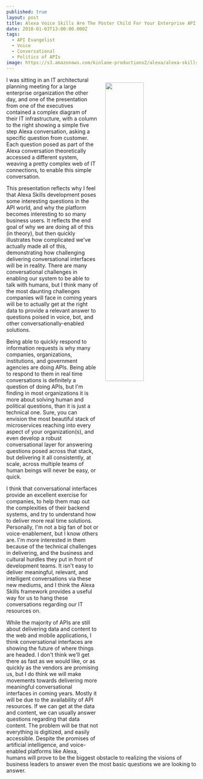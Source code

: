 ```yaml
---
published: true
layout: post
title: Alexa Voice Skills Are The Poster Child For Your Enterprise API Efforts
date: 2018-01-03T13:00:00.000Z
tags:
  - API Evangelist
  - Voice
  - Conversational
  - Politics of APIs
image: https://s3.amazonaws.com/kinlane-productions2/alexa/alexa-skills.png
---
```

<p><img src="https://s3.amazonaws.com/kinlane-productions2/alexa/alexa-skills.png" align="right" width="45%" style="padding: 15px;" /></p>I was sitting in an IT architectural planning meeting for a large enterprise organization the other day, and one of the presentation from one of the executives contained a complex diagram of their IT infrastructure, with a column to the right showing a simple five step Alexa conversation, asking a specific question from customer. Each question posed as part of the Alexa conversation theoretically accessed a different system, weaving a pretty complex web of IT connections, to enable this simple conversation.

This presentation reflects why I feel that Alexa Skills development poses some interesting questions in the API world, and why the platform becomes interesting to so many business users. It reflects the end goal of why we are doing all of this (in theory), but then quickly illustrates how complicated we've actually made all of this, demonstrating how challenging delivering conversational interfaces will be in reality. There are many conversational challenges in enabling our system to be able to talk with humans, but I think many of the most daunting challenges companies will face in coming years will be to actually get at the right data to provide a relevant answer to questions poised in voice, bot, and other conversationally-enabled solutions.

Being able to quickly respond to information requests is why many companies, organizations, institutions, and government agencies are doing APIs. Being able to respond to them in real time conversations is definitely a question of doing APIs, but I'm finding in most organizations it is more about solving human and political questions, than it is just a technical one. Sure, you can envision the most beautiful stack of microservices reaching into every aspect of your organization(s), and even develop a robust conversational layer for answering questions posed across that stack, but delivering it all consistently, at scale, across multiple teams of human beings will never be easy, or quick.

I think that conversational interfaces provide an excellent exercise for companies, to help them map out the complexities of their backend systems, and try to understand how to deliver more real time solutions. Personally, I'm not a big fan of bot or voice-enablement, but I know others are. I'm more interested in them because of the technical challenges in delivering, and the business and cultural hurdles they put in front of development teams. It isn't easy to deliver meaningful, relevant, and intelligent conversations via these new mediums, and I think the Alexa Skills framework provides a useful way for us to hang these conversations regarding our IT resources on.

While the majority of APIs are still about delivering data and content to the web and mobile applications, I think conversational interfaces are showing the future of where things are headed. I don't think we'll get there as fast as we would like, or as quickly as the vendors are promising us, but I do think we will make movements towards delivering more meaningful conversational interfaces in coming years. Mostly it will be due to the availability of API resources. If we can get at the data and content, we can usually answer questions regarding that data content. The problem will be that not everything is digitized, and easily accessible. Despite the promises of artificial intelligence, and voice-enabled platforms like Alexa, humans will prove to be the biggest obstacle to realizing the visions of business leaders to answer even the most basic questions we are looking to answer.
